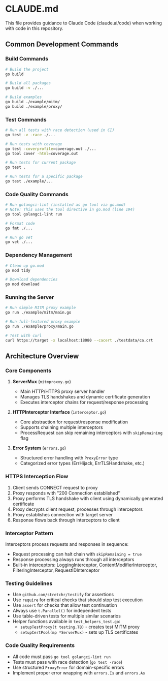 # CLAUDE.md

This file provides guidance to Claude Code (claude.ai/code) when working with code in this repository.

## Common Development Commands

### Build Commands
```bash
# Build the project
go build

# Build all packages
go build -v ./...

# Build examples
go build ./example/mitm/
go build ./example/proxy/
```

### Test Commands
```bash
# Run all tests with race detection (used in CI)
go test -v -race ./...

# Run tests with coverage
go test -coverprofile=coverage.out ./...
go tool cover -html=coverage.out

# Run tests for current package
go test .

# Run tests for a specific package
go test ./example/...
```

### Code Quality Commands
```bash
# Run golangci-lint (installed as go tool via go.mod)
# Note: This uses the tool directive in go.mod (line 194)
go tool golangci-lint run

# Format code
go fmt ./...

# Run go vet
go vet ./...
```

### Dependency Management
```bash
# Clean up go.mod
go mod tidy

# Download dependencies
go mod download
```

### Running the Server
```bash
# Run simple MITM proxy example
go run ./example/mitm/main.go

# Run full-featured proxy example
go run ./example/proxy/main.go

# Test with curl
curl https://target -x localhost:18080 --cacert ./testdata/ca.crt
```

## Architecture Overview

### Core Components

1. **ServerMux** (`mitmproxxy.go`)
   - Main HTTP/HTTPS proxy server handler
   - Manages TLS handshakes and dynamic certificate generation
   - Executes interceptor chains for request/response processing

2. **HTTPInterceptor Interface** (`interceptor.go`)
   - Core abstraction for request/response modification
   - Supports chaining multiple interceptors
   - ProcessRequest can skip remaining interceptors with `skipRemaining` flag

3. **Error System** (`errors.go`)
   - Structured error handling with `ProxyError` type
   - Categorized error types (ErrHijack, ErrTLSHandshake, etc.)

### HTTPS Interception Flow

1. Client sends CONNECT request to proxy
2. Proxy responds with "200 Connection established"
3. Proxy performs TLS handshake with client using dynamically generated certificate
4. Proxy decrypts client request, processes through interceptors
5. Proxy establishes connection with target server
6. Response flows back through interceptors to client

### Interceptor Pattern

Interceptors process requests and responses in sequence:
- Request processing can halt chain with `skipRemaining = true`
- Response processing always runs through all interceptors
- Built-in interceptors: LoggingInterceptor, ContentModifierInterceptor, FilteringInterceptor, RequestIDInterceptor

### Testing Guidelines

- Use `github.com/stretchr/testify` for assertions
- Use `require` for critical checks that should stop test execution
- Use `assert` for checks that allow test continuation
- Always use `t.Parallel()` for independent tests
- Use table-driven tests for multiple similar scenarios
- Helper functions available in `test_helpers_test.go`:
  - `setupTestProxy(t testing.TB)` - creates test MITM proxy
  - `setupCertPool(mp *ServerMux)` - sets up TLS certificates

### Code Quality Requirements

- All code must pass `go tool golangci-lint run`
- Tests must pass with race detection (`go test -race`)
- Use structured `ProxyError` for domain-specific errors
- Implement proper error wrapping with `errors.Is` and `errors.As`